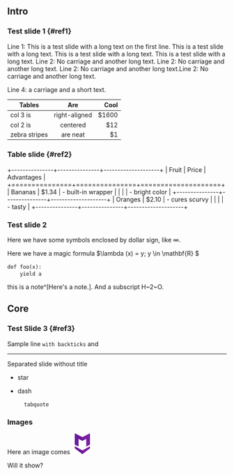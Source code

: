 ## Intro

### Test slide 1 {#ref1}
Line 1: This is a test slide with a long text on the first line. This is a test slide with a long text. This is a test slide with a long text. This is a test slide with a long text.
Line 2: No carriage and another long text. Line 2: No carriage and another long text. Line 2: No carriage and another long text.Line 2: No carriage and another long text.

Line 4: a carriage and a short text.

| Tables        | Are           | Cool  |
| ------------- |:-------------:| -----:|
| col 3 is      | right-aligned | $1600 |
| col 2 is      | centered      |   $12 |
| zebra stripes | are neat      |    $1 |


### Table slide {#ref2}

+---------------+---------------+--------------------+
| Fruit         | Price         | Advantages         |
+===============+===============+====================+
| Bananas       | $1.34         | - built-in wrapper |
|               |               | - bright color     |
+---------------+---------------+--------------------+
| Oranges       | $2.10         | - cures scurvy     |
|               |               | - tasty            |
+---------------+---------------+--------------------+



### Test slide 2
Here we have some symbols enclosed by dollar sign, like $\infty$.

Here we have a magic formula $\lambda (x) = y; y \in \mathbf{R} $

~~~~ {.python}
def foo(x):
    yield a
~~~~

this is a note^[Here's a note.]. And a subscript H~2~O.

## Core
### Test Slide 3 {#ref3}
Sample line `with backticks` and

---

Separated slide without title

* star
- dash

        tabquote


### Images
Here an image comes
![alt text](https://github.com/adam-p/markdown-here/raw/master/src/common/images/icon48.png "Logo Title Text 1")

Will it show?

